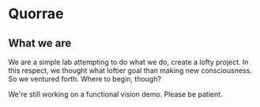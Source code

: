 # Quorrae
## What we are
We are a simple lab attempting to do what we do, create a lofty project.
In this respect, we thought what loftier goal than making new consciousness.
So we ventured forth. Where to begin, though?

We're still working on a functional vision demo. Please be patient.
